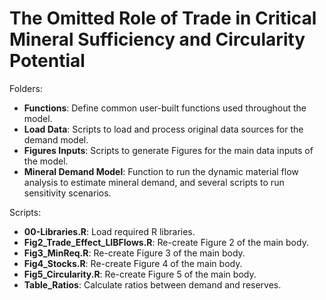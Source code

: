 # The Omitted Role of Trade in Critical Mineral Sufficiency and Circularity Potential

Folders:

* **Functions**: Define common user-built functions used throughout the model.
* **Load Data**: Scripts to load and process original data sources for the demand model.
* **Figures Inputs**: Scripts to generate Figures for the main data inputs of the model.
* **Mineral Demand Model**: Function to run the dynamic material flow analysis to estimate mineral demand, and several scripts to run sensitivity scenarios.

Scripts:

* **00-Libraries.R**: Load required R libraries.
* **Fig2_Trade_Effect_LIBFlows.R**: Re-create Figure 2 of the main body.
* **Fig3_MinReq.R**: Re-create Figure 3 of the main body.
* **Fig4_Stocks.R**: Re-create Figure 4 of the main body.
* **Fig5_Circularity.R**: Re-create Figure 5 of the main body.
* **Table_Ratios**: Calculate ratios between demand and reserves.
